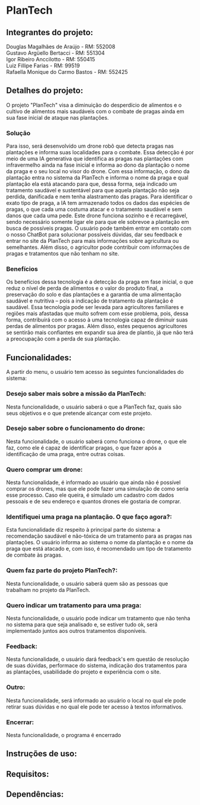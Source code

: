 # PlanTech

## Integrantes do projeto:
Douglas Magalhães de Araújo - RM: 552008
<br> Gustavo Argüello Bertacci - RM: 551304
<br> Igor Ribeiro Anccilotto - RM: 550415
<br> Luiz Fillipe Farias - RM: 99519
<br> Rafaella Monique do Carmo Bastos - RM: 552425

## Detalhes do projeto: 
O projeto "PlanTech" visa a diminuição do desperdício de alimentos e o cultivo de alimentos mais saudáveis com o combate de pragas ainda em sua fase inicial de ataque nas plantações.

### Solução
Para isso, será desenvolvido um drone robô que detecta pragas nas plantações e informa suas localidades para o combate. Essa detecção é por meio de uma IA generativa que identifica as pragas nas plantações com infravermelho ainda na fase inicial e informa ao dono da plantação o nome da praga e o seu local no visor do drone. Com essa informação, o dono da plantação entra no sistema da PlanTech e informa o nome da praga e qual plantação ela está atacando para que, dessa forma, seja indicado um tratamento saudável e sustentável para que aquela plantação não seja perdida, danificada e nem tenha alastramento das pragas. Para identificar o exato tipo de praga, a IA tem armazenado todos os dados das espécies de pragas, o que cada uma costuma atacar e o tratamento saudável e sem danos que cada uma pede. Este drone funciona sozinho e é recarregável, sendo necessário somente ligar ele para que ele sobrevoe a plantação em busca de possíveis pragas. O usuário pode também entrar em contato com o nosso ChatBot para solucionar possíveis dúvidas, dar seu feedback e entrar no site da PlanTech para mais informações sobre agricultura ou semelhantes. Além disso, o agricultor pode contribuir com informações de pragas e tratamentos que não tenham no site. 

### Benefícios
Os benefícios dessa tecnologia é a detecção da praga em fase inicial, o que reduz o nível de perda de alimentos e o valor do produto final, a preservação do solo e das plantações e a garantia de uma alimentação saudável e nutritiva – pois a indicação de tratamento da plantação é saudável. Essa tecnologia pode ser levada para agricultores familiares e regiões mais afastadas que muito sofrem com esse problema, pois, dessa forma, contribuirá com o acesso à uma tecnologia capaz de diminuir suas perdas de alimentos por pragas. Além disso, estes pequenos agricultores se sentirão mais confiantes em expandir sua área de plantio, já que não terá a preocupação com a perda de sua plantação.

## Funcionalidades:
A partir do menu, o usuário tem acesso às seguintes funcionalidades do sistema:

### Desejo saber mais sobre a missão da PlanTech:
Nesta funcionalidade, o usuário saberá o que a PlanTech faz, quais são seus objetivos e o que pretende alcançar com este projeto.

### Desejo saber sobre o funcionamento do drone:
Nesta funcionalidade, o usuário saberá como funciona o drone, o que ele faz, como ele é capaz de identificar pragas, o que fazer após a identificação de uma praga, entre outras coisas.

### Quero comprar um drone:
Nesta funcionalidade, é informado ao usuário que ainda não é possível comprar os drones, mas que ele pode fazer uma simulação de como seria esse processo. Caso ele queira, é simulado um cadastro com dados pessoais e de seu endereço e quantos drones ele gostaria de comprar.

### Identifiquei uma praga na plantação. O que faço agora?:
Esta funcionalidade diz respeito à principal parte do sistema: a recomendação saudável e não-tóxica de um tratamento para as pragas nas plantações. O usuário informa ao sistema o nome da plantação e o nome da praga que está atacado e, com isso, é recomendado um tipo de tratamento de combate às pragas.

### Quem faz parte do projeto PlanTech?:
Nesta funcionalidade, o usuário saberá quem são as pessoas que trabalham no projeto da PlanTech.

### Quero indicar um tratamento para uma praga:
Nesta funcionalidade, o usuário pode indicar um tratamento que não tenha no sistema para que seja analisado e, se estiver tudo ok, será implementado juntos aos outros tratamentos disponíveis.

### Feedback:
Nesta funcionalidade, o usuário dará feedback's em questão de resolução de suas dúvidas, performace do sistema, indicação dos tratamentos para as plantações, usabilidade do projeto e experiência com o site.

### Outro:
Nesta funcionalidade, será informado ao usuário o local no qual ele pode retirar suas dúvidas e no qual ele pode ter acesso à textos informativos.

### Encerrar:
Nesta funcionalidade, o programa é encerrado

## Instruções de uso:

## Requisitos:

## Dependências:

